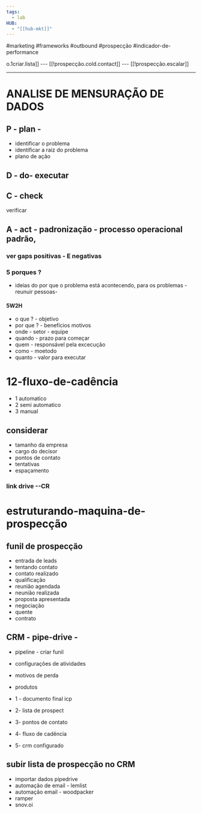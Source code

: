 ```yaml
---
tags:
  - lab
HUB:
  - "[[hub-mkt]]"
---
```

#marketing #frameworks #outbound #prospecção #indicador-de-performance  


o.1criar.lista]] --- [[!prospecção.cold.contact]]  --- [[!prospecção.escalar]] 

---------------------------------------------------
# ANALISE DE MENSURAÇÃO DE DADOS


## P - plan - 
- identificar o problema
- identificar a raiz do problema
- plano de ação





## D - do- executar

## C - check 
verificar

## A - act - padronização - processo operacional padrão,

### ver gaps positivas - E negativas

### 5 porques ? 
- ideias do por que o problema está acontecendo, para os problemas - reunuir pessoas- 

#### 5W2H


- o que ? - objetivo
- por que ? - benefícios motivos
- onde - setor - equipe
- quando - prazo para começar
- quem - responsável pela excecução
- como  - moetodo
- quanto - valor para executar


# 12-fluxo-de-cadência

- 1 automatico
- 2 semi automatico
- 3 manual

## considerar

- tamanho da empresa
- cargo do decisor
- pontos de contato
- tentativas
- espaçamento

### link drive --CR


# estruturando-maquina-de-prospecção

## funil de prospecção




- entrada de leads
- tentando contato
- contato realizado
- qualificação
- reunião agendada
- neunião realizada
- proposta apresentada
- negociação
- quente
- contrato




## CRM - pipe-drive - 

- pipeline - criar funil
- configurações de atividades
- motivos de perda
- produtos

- 1 - documento final icp
- 2-  lista de prospect
- 3- pontos de contato
- 4- fluxo de cadência
- 5- crm configurado


## subir lista de prospecção no CRM



- importar dados pipedrive
- automação de email - lemlist
- automação email - woodpacker
- ramper
- snov.oi
